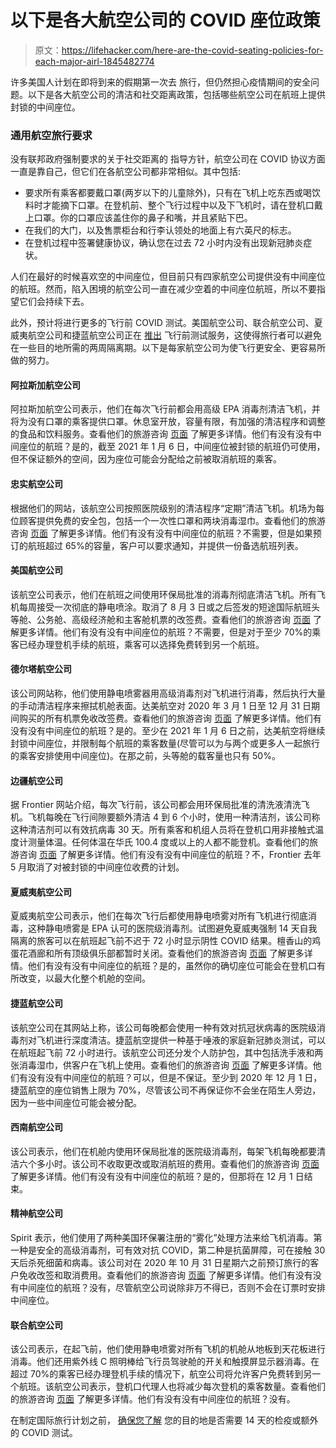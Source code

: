# 以下是各大航空公司的 COVID 座位政策

> 原文：<https://lifehacker.com/here-are-the-covid-seating-policies-for-each-major-airl-1845482774>

许多美国人计划在即将到来的假期第一次去 旅行，但仍然担心疫情期间的安全问题。以下是各大航空公司的清洁和社交距离政策，包括哪些航空公司在航班上提供封锁的中间座位。



### 通用航空旅行要求

没有联邦政府强制要求的关于社交距离的 指导方针，航空公司在 COVID 协议方面一直是靠自己，但它们在各航空公司都非常相似。其中包括:

*   要求所有乘客都要戴口罩(两岁以下的儿童除外)，只有在飞机上吃东西或喝饮料时才能摘下口罩。在登机前、整个飞行过程中以及下飞机时，请在登机口戴上口罩。你的口罩应该盖住你的鼻子和嘴，并且紧贴下巴。
*   在我们的大门，以及售票柜台和行李认领处的地面上有六英尺的标志。
*   在登机过程中签署健康协议，确认您在过去 72 小时内没有出现新冠肺炎症状。

人们在最好的时候喜欢空的中间座位，但目前只有四家航空公司提供没有中间座位的航班。然而，陷入困境的航空公司一直在减少空着的中间座位航班，所以不要指望它们会持续下去。

此外，预计将进行更多的飞行前 COVID 测试。美国航空公司、联合航空公司、夏威夷航空公司和捷蓝航空公司正在 [推出](https://www.cnbc.com/2020/10/14/travel-and-coronavirus-do-pre-flight-covid-19-tests-work.html) 飞行前测试服务，这使得旅行者可以避免在一些目的地所需的两周隔离期。以下是每家航空公司为使飞行更安全、更容易所做的努力。



#### 阿拉斯加航空公司

阿拉斯加航空公司表示，他们在每次飞行前都会用高级 EPA 消毒剂清洁飞机，并将为没有口罩的乘客提供口罩。休息室开放，容量有限，有加强的清洁程序和调整的食品和饮料服务。查看他们的旅游咨询 [页面](https://www.alaskaair.com/content/advisories/coronavirus) 了解更多详情。他们有没有没有中间座位的航班？是的，截至 2021 年 1 月 6 日，中间座位被封锁的航班仍可使用，但不保证额外的空间，因为座位可能会分配给之前被取消航班的乘客。





#### 忠实航空公司

根据他们的网站，该航空公司按照医院级别的清洁程序“定期”清洁飞机。机场为每位顾客提供免费的安全包，包括一个一次性口罩和两块消毒湿巾。查看他们的旅游咨询 [页面](https://www.allegiantair.com/going-distance-health-safety#:~:text=Customers%20are%20encouraged%20not%20to,booked%20flight%20exceeds%2065%25%20capacity.) 了解更多详情。他们有没有没有中间座位的航班？不需要，但是如果预订的航班超过 65%的容量，客户可以要求通知，并提供一份备选航班列表。





#### 美国航空公司

该航空公司表示，他们在航班之间使用环保局批准的消毒剂彻底清洁飞机。所有飞机每周接受一次彻底的静电喷涂。取消了 8 月 3 日或之后签发的短途国际航班头等舱、公务舱、高级经济舱和主客舱机票的改签费。查看他们的旅游咨询 [页面](https://www.aa.com/i18n/travel-info/travel-with-confidence.jsp) 了解更多详情。他们有没有没有中间座位的航班？不需要，但是对于至少 70%的乘客已经办理登机手续的航班，乘客可以选择免费转到另一个航班。





#### 德尔塔航空公司

该公司网站称，他们使用静电喷雾器用高级消毒剂对飞机进行消毒，然后执行大量的手动清洁程序来擦拭机舱表面。达美航空对 2020 年 3 月 1 日至 12 月 31 日期间购买的所有机票免收改签费。查看他们的旅游咨询 [页面](https://www.delta.com/us/en/travel-update-center/overview) 了解更多详情。他们有没有没有中间座位的航班？是的。至少在 2021 年 1 月 6 日之前，达美航空将继续封锁中间座位，并限制每个航班的乘客数量(尽管可以为与两个或更多人一起旅行的乘客安排使用中间座位)。在那之前，头等舱的载客量也只有 50%。





#### 边疆航空公司

据 Frontier 网站介绍，每次飞行前，该公司都会用环保局批准的清洗液清洗飞机。飞机每晚在飞行间隙要额外清洁 4 到 6 个小时，使用一种清洁剂，该公司称这种清洁剂可以有效抗病毒 30 天。所有乘客和机组人员将在登机口用非接触式温度计测量体温。任何体温在华氏 100.4 度或以上的人都不能登机。查看他们的旅游咨询 [页面](https://www.flyfrontier.com/committed-to-you) 了解更多详情。他们有没有没有中间座位的航班？不，Frontier 去年 5 月取消了对被封锁的中间座位收费的计划。





#### 夏威夷航空公司

夏威夷航空公司表示，他们在每次飞行后都使用静电喷雾对所有飞机进行彻底消毒，这种静电喷雾是 EPA 认可的医院级消毒剂。试图避免夏威夷强制 14 天自我隔离的旅客可以在航班起飞前不迟于 72 小时显示阴性 COVID 结果。檀香山的鸡蛋花酒廊和所有顶级俱乐部都暂时关闭。查看他们的旅游咨询 [页面](https://www.hawaiianairlines.com/coronavirus) 了解更多详情。他们有没有没有中间座位的航班？是的，虽然你的确切座位可能会在登机口有所改变，以最大化整个机舱的空间。





#### 捷蓝航空公司

该航空公司在其网站上称，该公司每晚都会使用一种有效对抗冠状病毒的医院级消毒剂对飞机进行深度清洁。捷蓝航空提供一种基于唾液的家庭新冠肺炎测试，可以在航班起飞前 72 小时进行。该航空公司还分发个人防护包，其中包括洗手液和两张消毒湿巾，供客户在飞机上使用。查看他们的旅游咨询 [页面](https://www.jetblue.com/travel-alerts) 了解更多详情。他们有没有没有中间座位的航班？可以，但是不保证。至少到 2020 年 12 月 1 日，捷蓝航空的座位销售上限为 70%，尽管该公司不再保证你不会坐在陌生人旁边，因为一些中间座位可能会被分配。





#### 西南航空公司

该公司表示，他们在机舱内使用环保局批准的医院级消毒剂，每架飞机每晚都要清洁六个多小时。该公司不收取更改或取消航班的费用。查看他们的旅游咨询 [页面](https://www.southwest.com/Coronavirus/?clk=CORONAVIRUS_TA&cbid=5228061) 了解更多详情。他们有没有没有中间座位的航班？是的，但那将在 12 月 1 日结束。





#### 精神航空公司

Spirit 表示，他们使用了两种美国环保署注册的“雾化”处理方法来给飞机消毒。第一种是安全的高级消毒剂，可有效对抗 COVID，第二种是抗菌屏障，可在接触 30 天后杀死细菌和病毒。该公司对在 2020 年 10 月 31 日星期六之前预订旅行的客户免收改签和取消费用。查看他们的旅游咨询 [页面](https://www.spirit.com/notices) 了解更多详情。他们有没有没有中间座位的航班？没有，尽管航空公司说除非万不得已，否则不会在订票时安排中间座位。





#### 联合航空公司

该公司表示，在起飞前，他们使用静电喷雾对所有飞机的机舱从地板到天花板进行消毒。他们还用紫外线 C 照明棒给飞行员驾驶舱的开关和触摸屏显示器消毒。在超过 70%的乘客已经办理登机手续的情况下，航空公司将允许客户免费转到另一个航班。该航空公司表示，登机口代理人也将减少每次登机的乘客数量。查看他们的旅游咨询 [页面](https://www.united.com/en/US/fly/covid-update.html) 了解更多详情。他们有没有没有中间座位的航班？没有。



在制定国际旅行计划之前， [确保您了解](https://www.cnn.com/travel/article/us-international-travel-covid-19/index.html) 您的目的地是否需要 14 天的检疫或额外的 COVID 测试。